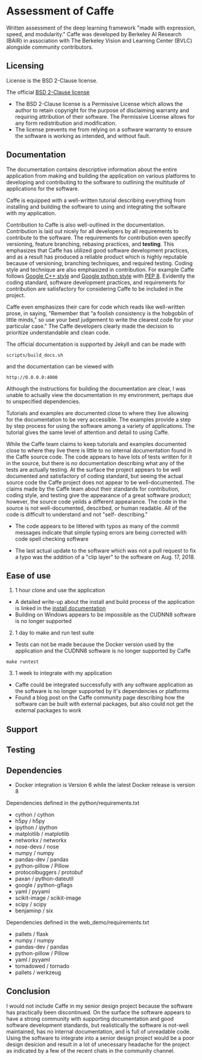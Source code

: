 # Assessment of Caffe #
Written assessment of the deep learning framework "made with expression, speed,
and modularity." Caffe was developed by Berkeley AI Research (BAIR) in
association with The Berkeley Vision and Learning Center (BVLC) alongside
community contributors.

## Licensing ##
License is the BSD 2-Clause license.

The official [BSD 2-Clause license](LICENSE)

- The BSD 2-Clause license is a Permissive License which allows the author to
retain copyright for the purpose of disclaiming warranty and requiring
attribution of their software. The Permissive License allows for any form
redistribution and modification.
- The license prevents me from relying on a software warranty to ensure the
software is working as intended, and without fault.

## Documentation ##
The documentation contains descriptive information about the entire application
from making and building the application on various platforms to developing and
contributing to the software to outlining the multitude of applications for the
software.

Caffe is equipped with a well-written tutorial describing everything from
installing and building the software to using and integrating the software with
my application.

Contribution to Caffe is also well-outlined in the documentation. Contribution
is laid out nicely for all developers by all requirements to contribute to the
software. The requirements for contribution even specify versioning, feature
branching, rebasing practices, and **testing**. This emphasizes that Caffe has
utilized good software development practices, and as a result has produced a
reliable product which is highly reputable because of versioning, branching
techniques, and required testing. Coding style and technique are also emphasized
in contribution. For example Caffe follows
[Google C++ style](https://google.github.io/styleguide/cppguide.html) and
[Google python style](https://google.github.io/styleguide/pyguide.html) with
[PEP 8](https://legacy.python.org/dev/peps/pep-0008/). Evidently the coding
standard, software development practices, and requirements for contribution are
satisfactory for considering Caffe to be included in the project.

Caffe even emphasizes their care for code which reads like well-written prose,
in saying, "Remember that “a foolish consistency is the hobgoblin of little
minds,” so use your best judgement to write the clearest code for your
particular case." The Caffe developers clearly made the decision to prioritize
understandable and clean code.

The official documentation is supported by Jekyll and can be made with

```
scripts/build_docs.sh
```

and the documentation can be viewed with

```
http://0.0.0.0:4000
```

Although the instructions for building the documentation are clear, I was unable
to actually view the documentation in my environment, perhaps due to unspecified
dependencies. 

Tutorials and examples are documented close to where they live allowing for
the documentation to be very accessible. The examples provide a step by step
process for using the software among a variety of applications. The tutorial
gives the same level of attention and detail to using Caffe.

While the Caffe team claims to keep tutorials and examples documented close to
where they live there is little to no internal documentation found in the Caffe
source code. The code appears to have lots of tests written for it in the
source, but there is no documentation describing what any of the tests are
actually testing. At the surface the project appears to be well documented and
satisfactory of coding standard, but seeing the actual source code the Caffe
project does not appear to be well-documented. The claims made by the Caffe team
about their standards for contribution, coding style, and testing give the
appearance of a great software product; however, the source code yeilds a
different appearance. The code in the source is not well-documented, descirbed,
or human readable. All of the code is difficult to understand and not "self-
describing."

- The code appears to be littered with typos as many of the commit messages
indicate that simple typing errors are being corrected with code spell checking
software

- The last actual update to the software which was not a pull request to fix a
typo was the addition of a "clip layer" to the software on Aug. 17, 2018.

## Ease of use ##
1. 1 hour clone and use the application
- A detailed write-up about the install and build process of the application is
linked in the
[install documentation](http://caffe.berkeleyvision.org/installation.html)
- Building on Windows appears to be impossible as the CUDNN8 software is no
longer supported

2. 1 day to make and run test suite
- Tests can not be made because the Docker version used by the application and
the CUDNN8 software is no longer supported by Caffe

```
make runtest
```

3. 1 week to integrate with my application
- Caffe could be integrated successfully with any software application as the
software is no longer supported by it's dependencies or platforms
- Found a blog post on the Caffe community page describing how the software
can be built with external packages, but also could not get the external
packages to work

## Support ##

## Testing ##

## Dependencies ##
- Docker integration is Version 6 while the latest Docker release is version 8

Dependencies defined in the python/requirements.txt
- cython / cython
- h5py / h5py
- ipython / ipython
- matplotlib / matplotlib
- networkx / networkx
- nose-devs / nose
- numpy / numpy
- pandas-dev / pandas
- python-pillow / Pillow
- protocolbuggers / protobuf
- paxan / python-dateutil
- google / python-gflags
- yaml / pyyaml
- scikit-image / scikit-image
- scipy / scipy
- benjaminp / six

Dependencies defined in the web_demo/requirements.txt
- pallets / flask
- numpy / numpy
- pandas-dev / pandas
- python-pillow / Pillow
- yaml / pyyaml
- tornadowed / tornado
- pallets / werkzeug

## Conclusion ##
I would not include Caffe in my senior design project because the software has
practically been discontinued. On the surface the software appears to have a
strong community with supporting documentation and good software development
standards, but realistically the software is not-well maintained, has no
internal documentation, and is full of unreadable code. Using the software to
integrate into a senior design project would be a poor design desicion and
result in a lot of unecessary headache for the project as indicated by a few of
the recent chats in the community channel.
